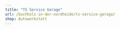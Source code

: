 ```yaml
---
title: "TS Service Garage"
url: /buchholz-in-der-nordheide/ts-service-garage/
shop: Autowerkstatt
---
```

